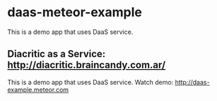 # daas-meteor-example

This is a demo app that uses DaaS service.

## Diacritic as a Service: http://diacritic.braincandy.com.ar/

This is a demo app that uses DaaS service. Watch demo: http://daas-example.meteor.com
